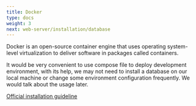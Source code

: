 ```yaml
---
title: Docker
type: docs
weight: 3
next: web-server/installation/database
---
```


Docker is an open-source container engine that uses operating system-level virtualization to deliver software in packages called containers.

It would be very convenient to use compose file to deploy development environment, with its help, we may not need to install a database on our local machine or change some environment configuration frequently. We would talk about the usage later.

[Official installation guideline](https://docs.docker.com/engine/install/)

